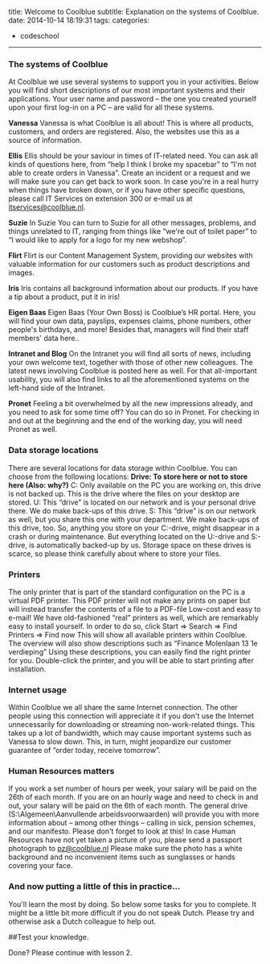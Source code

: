 title: Welcome to Coolblue
subtitle: Explanation on the systems of Coolblue.
date: 2014-10-14 18:19:31
tags:
categories:
- codeschool
---
### The systems of Coolblue
At Coolblue we use several systems to support you in your activities. Below you will find short descriptions of our most important systems and their applications. Your user name and password – the one you created yourself upon your first log-in on a PC – are valid for all these systems.

**Vanessa**
Vanessa is what Coolblue is all about! This is where all products, customers, and orders are registered. Also, the websites use this as a source of information.

**Ellis**
Ellis should be your saviour in times of IT-related need.  You can ask all kinds of questions here, from “help I think I broke my spacebar” to “I&#39;m not able to create orders in Vanessa”. Create an incident or a request and we will make sure you can get back to work soon. In case you&#39;re in a real hurry when things have broken down, or if you have other specific questions,  please call IT Services on extension 300 or e-mail us at <a href="mailto:itservices@coolblue.nl" target="_blank">itservices@coolblue.nl</a>.

**Suzie**
In Suzie You can turn to Suzie for all other messages, problems, and things unrelated to IT, ranging from things like “we&#39;re out of toilet paper” to “I would like to apply for a logo for my new webshop”.


**Flirt** 
Flirt is our Content Management System, providing our websites with valuable information for our customers such as product descriptions and images.


**Iris**
Iris contains all background information about our products. If you have a tip about a product, put it in iris!


**Eigen Baas**
Eigen Baas (Your Own Boss) is Coolblue’s HR portal. Here, you will find your own data, payslips, expenses claims, phone numbers, other people&#39;s birthdays, and more! Besides that, managers will find their staff members&#39; data here..


**Intranet and Blog**
On the Intranet you will find all sorts of news, including your own welcome text, together with those of other new colleagues.   The latest news involving Coolblue is posted here as well. For that all-important usability, you will also find links to all the aforementioned systems on the left-hand side of the Intranet.


**Pronet**
Feeling a bit overwhelmed by all the new impressions already, and you need to ask for some time off? You can do so in Pronet. For checking in and out at the beginning and the end of the working day, you will need Pronet as well. 

### Data storage locations
There are several locations for data storage within Coolblue. You can choose from the following locations:
**Drive: To store here or not to store here (Also: why?)**
C: Only available on the PC you are working on, this drive is not backed up. This is the drive where the files on your desktop are stored.
U: This “drive” is located on our network and is your personal drive there. We do make back-ups of this drive.
S: This “drive” is on our network as well, but you share this one with your department. We make back-ups of this drive, too.
So, anything you store on your C:-drive, might disappear in a crash or during maintenance. But everything located on the U:-drive and S:-drive, is automatically backed-up by us. Storage space on these drives is scarce, so please think carefully about where to store your files.

### Printers

The only printer that is part of the standard configuration on the PC is a virtual PDF printer. 
This PDF printer will not make any prints on paper but will instead transfer the contents of a file to a PDF-file Low-cost and easy to e-mail! We have old-fashioned “real” printers as well, which are remarkably easy to install yourself.
In order to do so, click Start =&gt; Search =&gt; Find Printers =&gt; Find now
This will show all available printers within Coolblue. The overview will also show descriptions such as “Finance Molenlaan 13 1e verdieping” Using these descriptions, you can easily find the right printer for you.
Double-click the printer, and you will be able to start printing after installation.
### Internet usage

Within Coolblue we all share the same Internet connection. The other people using this connection will appreciate it if you don&#39;t use the Internet unnecessarily for downloading or streaming non-work-related things. This takes up a lot of bandwidth, which may cause important systems such as Vanessa to slow down. This, in turn, might jeopardize our customer guarantee of “order today, receive tomorrow”.

### Human Resources matters

If you work a set number of hours per week, your salary will be paid on the 26th of each month. If you are on an hourly wage and need to check in and out, your salary will be paid on the 6th of each month. The general drive (S:\Algemeen\Aanvullende arbeidsvoorwaarden) will provide you with more information about – among other things – calling in sick, pension schemes, and our manifesto. Please don&#39;t forget to look at this!
In case Human Resources have not yet taken a picture of you, please send a passport photograph to <a href="mailto:pz@coolblue.nl" target="_blank">pz@coolblue.nl</a> Please make sure the photo has a white background and no inconvenient items such as sunglasses or hands covering your face.

### And now putting a little of this in practice...

You&#39;ll learn the most by doing. So below some tasks for you to complete. It might be a little bit more difficult if you do not speak Dutch. Please try and otherwise ask a Dutch colleague to help out.

##Test your knowledge<span class="coolblue-dot">.</span>
<script>
	document.write(
		generateQuiz(
			[
				{"title":"Upload your photo in your Google profile. Did you manage?","answers":
					[
						{"title":"Yes", "isAnswer":true, "hint":"Well done! Now it will be easier for your colleagues to recognize you."}, 
						{"title":"No", "hint":"Please give it another try, maybe you want to ask a colleague to help you."}
					]
				},
				{"title":"Put your photo in Eigen Baas. Did you manage?","answers":
					[
						{"title":"Yes", "isAnswer":true, "hint":"Well done! Now it will be easier for your colleagues to recognize you."}, 
						{"title":"No", "hint":"Please give it another try, maybe you want to ask a colleague to help you."}
					]
				}
			]
		, "Test your knowledge")
	)
</script>


Done? Please continue with lesson 2.


